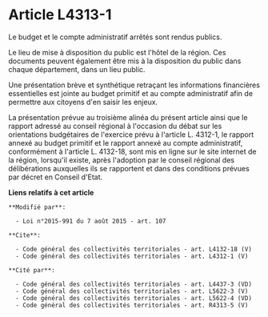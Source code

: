 # Article L4313-1

Le budget et le compte administratif arrêtés sont rendus publics. 

Le lieu de mise à disposition du public est l'hôtel de la région. Ces documents peuvent également être mis à la disposition
du public dans chaque département, dans un lieu public. 

Une présentation brève et synthétique retraçant les informations financières essentielles est jointe au budget primitif et au
compte administratif afin de permettre aux citoyens d'en saisir les enjeux. 

La présentation prévue au troisième alinéa du présent article ainsi que le rapport adressé au conseil régional à l'occasion
du débat sur les orientations budgétaires de l'exercice prévu à l'article L. 4312-1, le rapport annexé au budget primitif et
le rapport annexé au compte administratif, conformément à l'article L. 4132-18, sont mis en ligne sur le site internet de la
région, lorsqu'il existe, après l'adoption par le conseil régional des délibérations auxquelles ils se rapportent et dans des
conditions prévues par décret en Conseil d'Etat.

**Liens relatifs à cet article**

	**Modifié par**:

	  - Loi n°2015-991 du 7 août 2015 - art. 107

	**Cite**:

	  - Code général des collectivités territoriales - art. L4132-18 (V)
	  - Code général des collectivités territoriales - art. L4312-1 (V)

	**Cité par**:

	  - Code général des collectivités territoriales - art. L4437-3 (VD)
	  - Code général des collectivités territoriales - art. L5622-3 (V)
	  - Code général des collectivités territoriales - art. L5622-4 (VD)
	  - Code général des collectivités territoriales - art. R4313-5 (V)
